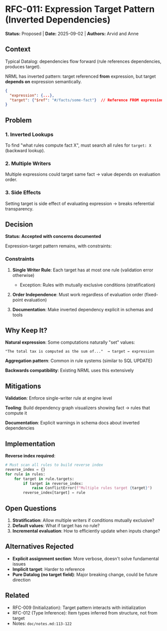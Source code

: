 # RFC-011: Expression Target Pattern (Inverted Dependencies)

**Status:** Proposed | **Date:** 2025-09-02 | **Authors:** Arvid and Anne

## Context

Typical Datalog: dependencies flow forward (rule references dependencies, produces target).

NRML has inverted pattern: target referenced **from** expression, but target **depends on** expression semantically.

```json
{
  "expression": {...},
  "target": {"$ref": "#/facts/some-fact"}  // Reference FROM expression TO target
}
```

## Problem

### 1. Inverted Lookups
To find "what rules compute fact X", must search all rules for `target: X` (backward lookup).

### 2. Multiple Writers
Multiple expressions could target same fact → value depends on evaluation order.

### 3. Side Effects
Setting target is side effect of evaluating expression → breaks referential transparency.

## Decision

**Status: Accepted with concerns documented**

Expression-target pattern remains, with constraints:

### Constraints

1. **Single Writer Rule**: Each target has at most one rule (validation error otherwise)
   - Exception: Rules with mutually exclusive conditions (stratification)

2. **Order Independence**: Must work regardless of evaluation order (fixed-point evaluation)

3. **Documentation**: Make inverted dependency explicit in schemas and tools

## Why Keep It?

**Natural expression**: Some computations naturally "set" values:
```
"The total tax is computed as the sum of..."  → target ← expression
```

**Aggregation pattern**: Common in rule systems (similar to SQL UPDATE)

**Backwards compatibility**: Existing NRML uses this extensively

## Mitigations

**Validation**: Enforce single-writer rule at engine level

**Tooling**: Build dependency graph visualizers showing fact → rules that compute it

**Documentation**: Explicit warnings in schema docs about inverted dependencies

## Implementation

**Reverse index required**:
```python
# Must scan all rules to build reverse index
reverse_index = {}
for rule in rules:
    for target in rule.targets:
        if target in reverse_index:
            raise ConflictError(f"Multiple rules target {target}")
        reverse_index[target] = rule
```

## Open Questions

1. **Stratification**: Allow multiple writers if conditions mutually exclusive?
2. **Default values**: What if target has no rule?
3. **Incremental evaluation**: How to efficiently update when inputs change?

## Alternatives Rejected

- **Explicit assignment section**: More verbose, doesn't solve fundamental issues
- **Implicit target**: Harder to reference
- **Pure Datalog (no target field)**: Major breaking change, could be future direction

## Related

- RFC-009 (Initialization): Target pattern interacts with initialization
- RFC-012 (Type Inference): Item types inferred from structure, not from target
- Notes: `doc/notes.md:113-122`
